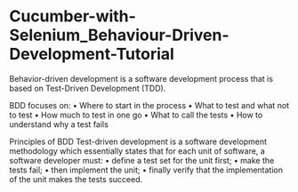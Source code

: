 # Cucumber-with-Selenium_Behaviour-Driven-Development-Tutorial
Behavior-driven development is a software development process that is based on Test-Driven Development (TDD).


BDD focuses on:
•	Where to start in the process
•	What to test and what not to test
•	How much to test in one go
•	What to call the tests
•	How to understand why a test fails


Principles of BDD
Test-driven development is a software development methodology which essentially states that for each unit of software, a software developer must:
•	define a test set for the unit first;
•	make the tests fail;
•	then implement the unit;
•	finally verify that the implementation of the unit makes the tests succeed.
